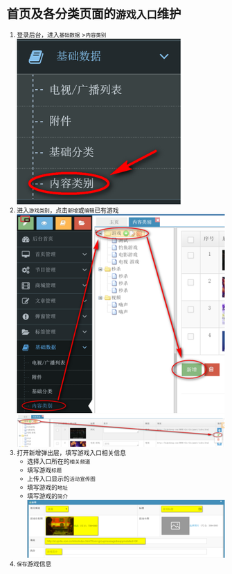 # 首页及各分类页面的`游戏入口`维护

1. 登录后台，进入`基础数据` >`内容类别` 
   ![进入“基础数据-内容类别”](../img/home-game/step1.png)
2. 进入`游戏类别`，点击`新增`或`编辑`已有游戏
   ![新增游戏](../img/home-game/step2.png)
   ![编辑游戏](../img/home-game/step2-2.png)
3. 打开新增弹出层，填写游戏入口相关信息
   - 选择入口所在的`相关频道`
   - 填写游戏`标题`
   - 上传入口显示的`活动宣传图`
   - 填写游戏的`地址`
   - 填写游戏的`简介`
     ![填写游戏入口信息](../img/home-game/step3.png)
4. `保存`游戏信息